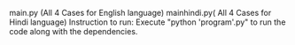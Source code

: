 main.py (All 4 Cases for English language)
mainhindi.py( All 4 Cases for Hindi language)
Instruction to run:
Execute "python 'program'.py" to run the code along with the dependencies. 
